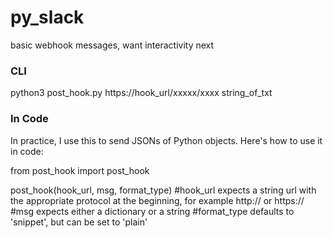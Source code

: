 # py_slack
basic webhook messages, want interactivity next

### CLI

  python3 post_hook.py https://hook_url/xxxxx/xxxx string_of_txt
  
  
### In Code
  
In practice, I use this to send JSONs of Python objects. Here's how to use it in code:
  
  from post_hook import post_hook
  
  post_hook(hook_url, msg, format_type)
  #hook_url expects a string url with the appropriate protocol at the beginning, for example http:// or https://
  #msg expects either a dictionary or a string
  #format_type defaults to 'snippet', but can be set to 'plain'
